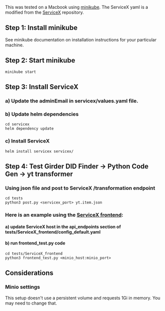 This was tested on a Macbook using [minikube](https://minikube.sigs.k8s.io/docs/start/). The ServiceX yaml is a modified from the [ServiceX](https://github.com/ssl-hep/ServiceX/tree/develop/servicex) repository.

## Step 1: Install minikube

See minikube documentation on installation instructions for your particular machine.

## Step 2: Start minikube
```
minikube start
```

## Step 3: Install ServiceX
### a) Update the adminEmail in servicex/values.yaml file.

### b) Update helm dependencies
```
cd servicex
helm dependency update
```

### c) Install ServiceX
```
helm install servicex servicex/
```

## Step 4: Test Girder DID Finder -> Python Code Gen -> yt transformer 

### Using json file and post to ServiceX /transformation endpoint
```
cd tests
python3 post.py <servicex_port> yt.item.json
```

### Here is an example using the [ServiceX frontend](https://github.com/ssl-hep/ServiceX_frontend):
#### a) update ServiceX host in the api_endpoints section of tests/ServiceX_frontend/config_default.yaml
#### b) run frontend_test.py code
```
cd tests/ServiceX_frontend
python3 frontend_test.py <minio_host:minio_port>
```


## Considerations

### Minio settings
This setup doesn't use a persistent volume and requests 1Gi in memory. You may need to change that.
